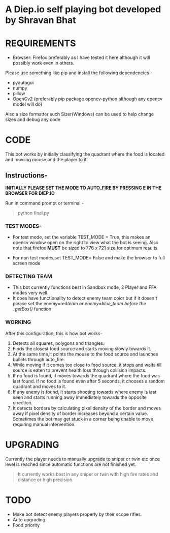 # A Diep.io self playing bot developed by Shravan Bhat

# REQUIREMENTS

-   Browser: Firefox preferably as I have tested it here although it will possibly work even in others.

Please use something like pip and install the following dependencies -

-   pyautogui
-   numpy
-   pillow
-   OpenCv2 (preferably pip package opencv-python although any opencv model will do)

Also a size formatter such Sizer(Windows) can be used to help change sizes and debug any code

# CODE

This bot works by initially classifying the quadrant where the food is located and moviing mouse and the player to it.

## Instructions-

**INITIALLY PLEASE SET THE MODE TO AUTO_FIRE BY PRESSING E IN THE BROWSER FOR DIEP.IO**

Run in command prompt or terminal -

> python final.py

### TEST MODES-

-   For test mode, set the variable TEST_MODE = True, this makes an opencv window open on the right to view what the bot is seeing. Also note that firefox **MUST** be sized to 776 x 721 size for optimum results

-   For non test modes,set TEST_MODE= False and make the browser to full screen mode

### DETECTING TEAM

-   This bot currently functions best in Sandbox mode, 2 Player and FFA modes very well.
-   It does have functionality to detect enemy team color but if it dosen't please set the enemy=red*team or enemy=blue_team before the \_getBox()* function

### WORKING

After this configuration, this is how bot works-

1. Detects all squares, polygons and triangles.
2. Finds the closest food source and starts moving slowly towards it.
3. At the same time,it points the mouse to the food source and launches bullets through auto_fire.
4. While moving if it comes too close to food source, it stops and waits till source is eaten to prevent health loss through collision impacts.
5. If no food is found, it moves towards the quadrant where the food was last found. If no food is found even after 5 seconds, it chooses a random quadrant and moves to it.
6. If any enemy is found, it starts shooting towards where enemy is last seen and starts running away immediately towards the opposite direction.
7. It detects borders by calculating pixel density of the border and moves away if pixel density of border increases beyond a certain value. Sometimes the bot may get stuck in a corner being unable to move requiring manual intervention.

# UPGRADING

Currently the player needs to manually upgrade to sniper or twin etc once level is reached since automatic functions are not finished yet.

> It currently works best in any sniper or twin with high fire rates and distance or high precision.

# TODO

-   Make bot detect enemy players properly by their scope rifles.
-   Auto upgrading
-   Food priority
